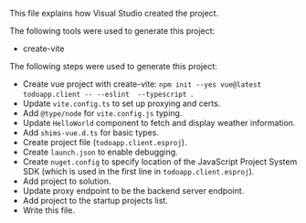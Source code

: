 This file explains how Visual Studio created the project.

The following tools were used to generate this project:
- create-vite

The following steps were used to generate this project:
- Create vue project with create-vite: `npm init --yes vue@latest todoapp.client -- --eslint  --typescript `.
- Update `vite.config.ts` to set up proxying and certs.
- Add `@type/node` for `vite.config.js` typing.
- Update `HelloWorld` component to fetch and display weather information.
- Add `shims-vue.d.ts` for basic types.
- Create project file (`todoapp.client.esproj`).
- Create `launch.json` to enable debugging.
- Create `nuget.config` to specify location of the JavaScript Project System SDK (which is used in the first line in `todoapp.client.esproj`).
- Add project to solution.
- Update proxy endpoint to be the backend server endpoint.
- Add project to the startup projects list.
- Write this file.
